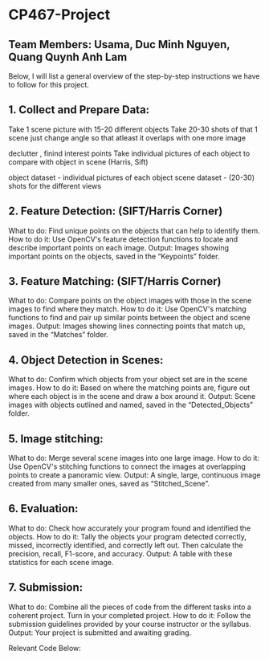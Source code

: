 # CP467-Project
## Team Members: Usama, Duc Minh Nguyen, Quang Quynh Anh Lam

Below, I will list a general overview of the step-by-step instructions we have to follow for this project.


## 1. Collect and Prepare Data:
Take 1 scene picture with 15-20 different objects
Take 20-30 shots of that 1 scene
just change angle so that atleast it overlaps with one more image

declutter , finind interest points
Take individual pictures of each object to compare with object in scene (Harris, Sift)

object dataset - individual pictures of each object
scene dataset - (20-30) shots for the different views

## 2. Feature Detection: (SIFT/Harris Corner)
What to do: Find unique points on the objects that can help to identify them.
How to do it: Use OpenCV's feature detection functions to locate and describe important points on each image.
Output: Images showing important points on the objects, saved in the “Keypoints” folder.


## 3. Feature Matching: (SIFT/Harris Corner)
What to do: Compare points on the object images with those in the scene images to find where they match.
How to do it: Use OpenCV's matching functions to find and pair up similar points between the object and scene images.
Output: Images showing lines connecting points that match up, saved in the “Matches” folder.

## 4. Object Detection in Scenes: 
What to do: Confirm which objects from your object set are in the scene images.
How to do it: Based on where the matching points are, figure out where each object is in the scene and draw a box around it.
Output: Scene images with objects outlined and named, saved in the “Detected_Objects” folder.

## 5. Image stitching: 
What to do: Merge several scene images into one large image.
How to do it: Use OpenCV's stitching functions to connect the images at overlapping points to create a panoramic view.
Output: A single, large, continuous image created from many smaller ones, saved as “Stitched_Scene”.

## 6. Evaluation:
What to do: Check how accurately your program found and identified the objects.
How to do it: Tally the objects your program detected correctly, missed, incorrectly identified, and correctly left out. Then calculate the precision, recall, F1-score, and accuracy.
Output: A table with these statistics for each scene image.

## 7. Submission:
What to do: Combine all the pieces of code from the different tasks into a coherent project. Turn in your completed project.
How to do it: Follow the submission guidelines provided by your course instructor or the syllabus.
Output: Your project is submitted and awaiting grading.



Relevant Code Below:

